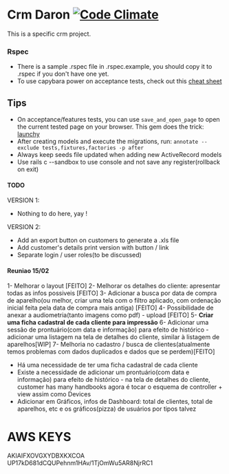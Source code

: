 # Crm Daron [![Code Climate](https://codeclimate.com/github/mvoto/crm-daron/badges/gpa.svg)](https://codeclimate.com/github/mvoto/crm-daron)

This is a specific crm project.

### Rspec
* There is a sample .rspec file in .rspec.example, you should copy it to
.rspec if you don't have one yet.
* To use capybara power on acceptance tests, check out this [cheat sheet](https://gist.github.com/zhengjia/428105)

## Tips
* On acceptance/features tests, you can use `save_and_open_page` to open the current
tested page on your browser. This gem does the trick: [launchy](https://github.com/copiousfreetime/launchy)
* After creating models and execute the migrations, run:
`annotate --exclude tests,fixtures,factories -p after`
* Always keep seeds file updated when adding new ActiveRecord models
* Use rails c --sandbox to use console and not save any register(rollback on exit)

#### TODO

VERSION 1:
- Nothing to do here, yay !

VERSION 2:
- Add an export button on customers to generate a .xls file
- Add customer's details print version with button / link
- Separate login / user roles(to be discussed)

#### Reuniao 15/02

1- Melhorar o layout [FEITO]
2- Melhorar os detalhes do cliente: apresentar todas as infos possiveis [FEITO]
3- Adicionar a busca por data de compra de aparelho(ou melhor, criar uma tela com
  o filtro aplicado, com ordenação inicial feita pela data de compra mais antiga) [FEITO]
4- Possibilidade de anexar a audiometria(tanto imagens como pdf) - upload [FEITO]
5- **Criar uma ficha cadastral de cada cliente para impressão**
6- Adicionar uma sessão de prontuário(com data e informação) para
  efeito de histórico - adicionar uma listagem na tela de detalhes do cliente, similar à listagem de aparelhos[WIP]
7- Melhoria no cadastro / busca de clientes(atualmente temos problemas com dados duplicados e dados que se perdem)[FEITO]

* Há uma necessidade de ter uma ficha cadastral de cada cliente
* Existe a necessidade de adicionar um prontuário(com data e informação) para
  efeito de histórico - na tela de detalhes do cliente, customer has many handbooks
  agora é tocar o esquema de controller + view assim como Devices
* Adicionar em Gráficos, infos de Dashboard: total de clientes, total de aparelhos, etc
e os gráficos(pizza) de usuários por tipos talvez

# AWS KEYS

AKIAIFXOVGXYDBXKXCOA
UP17kD681dCQUPehnm1HAv/1TjOmWu5AR8NjrRC1
